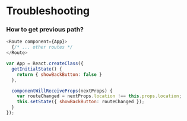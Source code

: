 # Troubleshooting

### How to get previous path?

```js
<Route component={App}>
  {/* ... other routes */
</Route>

var App = React.createClass({
  getInitialState() {
    return { showBackButton: false }
  },

  componentWillReceiveProps(nextProps) {
    var routeChanged = nextProps.location !== this.props.location;
    this.setState({ showBackButton: routeChanged });
  }
});
```
